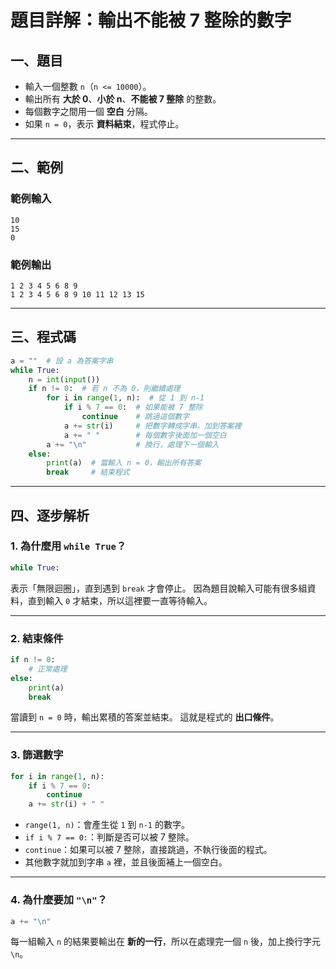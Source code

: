 # 題目詳解：輸出不能被 7 整除的數字

## 一、題目

* 輸入一個整數 `n`（`n <= 10000`）。
* 輸出所有 **大於 0**、**小於 n**、**不能被 7 整除** 的整數。
* 每個數字之間用一個 **空白** 分隔。
* 如果 `n = 0`，表示 **資料結束**，程式停止。

---

## 二、範例

### 範例輸入

```
10
15
0
```

### 範例輸出

```
1 2 3 4 5 6 8 9 
1 2 3 4 5 6 8 9 10 11 12 13 15 
```

---

## 三、程式碼

```python
a = ""  # 設 a 為答案字串
while True: 
    n = int(input())
    if n != 0:  # 若 n 不為 0，則繼續處理
        for i in range(1, n):  # 從 1 到 n-1
            if i % 7 == 0:  # 如果能被 7 整除
                continue    # 跳過這個數字
            a += str(i)     # 把數字轉成字串，加到答案裡
            a += " "        # 每個數字後面加一個空白
        a += "\n"           # 換行，處理下一個輸入
    else:
        print(a)  # 當輸入 n = 0，輸出所有答案
        break     # 結束程式
```

---

## 四、逐步解析

### 1. 為什麼用 `while True`？

```python
while True:
```

表示「無限迴圈」，直到遇到 `break` 才會停止。
因為題目說輸入可能有很多組資料，直到輸入 `0` 才結束，所以這裡要一直等待輸入。

---

### 2. 結束條件

```python
if n != 0:
    # 正常處理
else:
    print(a)
    break
```

當讀到 `n = 0` 時，輸出累積的答案並結束。
這就是程式的 **出口條件**。

---

### 3. 篩選數字

```python
for i in range(1, n):
    if i % 7 == 0:
        continue
    a += str(i) + " "
```

* `range(1, n)`：會產生從 `1` 到 `n-1` 的數字。
* `if i % 7 == 0:`：判斷是否可以被 7 整除。
* `continue`：如果可以被 7 整除，直接跳過，不執行後面的程式。
* 其他數字就加到字串 `a` 裡，並且後面補上一個空白。

---

### 4. 為什麼要加 `"\n"`？

```python
a += "\n"
```

每一組輸入 `n` 的結果要輸出在 **新的一行**，所以在處理完一個 `n` 後，加上換行字元 `\n`。

